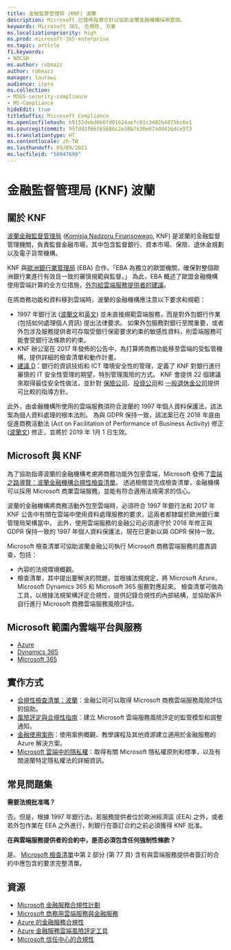 ```yaml
---
title: 金融監督管理局 (KNF) 波蘭
description: Microsoft 已發佈指導方針以協助波蘭金融機構採用雲端。
keywords: Microsoft 365, 合規性, 方案
ms.localizationpriority: high
ms.prod: microsoft-365-enterprise
ms.topic: article
f1.keywords:
- NOCSH
ms.author: robmazz
author: robmazz
manager: laurawi
audience: itpro
ms.collection:
- M365-security-compliance
- MS-Compliance
hideEdit: true
titleSuffix: Microsoft Compliance
ms.openlocfilehash: b9152debd0b6fd01624aefc61c3492b4075bc6e1
ms.sourcegitcommit: 997dd3f66f65686c2e38b7e30e67add426dce5f3
ms.translationtype: HT
ms.contentlocale: zh-TW
ms.lasthandoff: 09/09/2021
ms.locfileid: "58947690"
---
```

# <a name="financial-supervision-authority-knf-poland"></a>金融監督管理局 (KNF) 波蘭

## <a name="about-the-knf"></a>關於 KNF

[波蘭金融監督管理局](https://www.knf.gov.pl/en/) ([Komisja Nadzoru Finansowego](https://www.knf.gov.pl/), KNF) 是波蘭的金融監督管理機關，負責監督金融市場，其中包含監督銀行、資本市場、保險、退休金規劃以及電子貨幣機構。

KNF 與[歐洲銀行業管理局](https://eba.europa.eu/about-us) (EBA) 合作。「EBA 為獨立的歐盟機關，確保對整個歐洲銀行業進行有效且一致的審慎規範與監督。」 為此，EBA 概述了歐盟金融機構使用雲端計算的全方位措施，[外包給雲端服務提供者的建議](https://eba.europa.eu/documents/10180/2170121/Final+draft+Recommendations+on+Cloud+Outsourcing+%28EBA-Rec-2017-03%29.pdf/5fa5cdde-3219-4e95-946d-0c0d05494362)。

在將商務功能和資料移到雲端時，波蘭的金融機構應注意以下要求和規範：

- 1997 年銀行法 ([波蘭文](https://www.nbp.pl/akty_prawne/ustawa_o_nbp/ustawa_o_nbp.pdf)和[英文](https://www.nbp.pl/en/aktyprawne/thebankingact.pdf)) 並未直接規範雲端服務，而是對外包銀行作業 (包括如何處理個人資訊) 提出法律要求。 如果外包服務對銀行至關重要，或者外包涉及服務提供者可存取受銀行保密要求約束的敏感性資料，則雲端服務可能會受銀行法條款的約束。
- KNF 辦公室在 2017 年發佈的公告中，為打算將商務功能移至雲端的受監管機構，提供詳細的檢查清單和動作計畫。
- [建議 D](https://www.knf.gov.pl/knf/en/komponenty/img/Recommendation_D_44255.pdf)：銀行的資訊技術和 ICT 環境安全性的管理，定義了 KNF 對銀行進行審慎的 IT 安全性管理的期望，特別管理風險的方式。 KNF 會提供 22 個建議來取得最佳安全性做法，並針對 [保險公司](https://www.knf.gov.pl/knf/en/komponenty/img/knf_136041_KNF_IT_Guidelines_for_Insurance_41850.pdf)、[投資公司](https://www.knf.gov.pl/knf/en/komponenty/img/knf_158416_Wytyczne_IT_firmy_inwestycyjne_eng_47464.pdf)和 [一般退休金公司](https://www.knf.gov.pl/knf/en/komponenty/img/knf_136042_KNF_IT_Guidelines_for_Pensions_41851.pdf)提供可比較的指導方針。

此外，由金融機構所使用的雲端服務須符合波蘭的 1997 年個人資料保護法，該法案為個人資料處理的根本法則。 為與 GDPR 保持一致，該法案已在 2018 年底由促進商務活動法 (Act on Facilitation of Performance of Business Activity) 修正 ([波蘭文](https://orka.sejm.gov.pl/proc7.nsf/ustawy/2606_u.htm)) 修正，並將於 2019 年 1月 1 日生效。

## <a name="microsoft-and-the-knf"></a>Microsoft 與 KNF

為了協助指導波蘭的金融機構考慮將商務功能外包至雲端，Microsoft 發佈了[雲端之路導覽：波蘭金融機構合規性檢查清單](https://aka.ms/FinServ-Guide-Poland)。 透過檢閱並完成檢查清單，金融機構可以採用 Microsoft 商業雲端服務，並能有符合適用法規需求的信心。

波蘭的金融機構將商務活動外包至雲端時，必須符合 1997 年銀行法和 2017 年 KNF 公告中有關在雲端中使用資料處理服務的要求，這兩者都隸屬於歐洲銀行業管理局架構當中。 此外，使用雲端服務的金融公司必須遵守於 2018 年修正與 GDPR 保持一致的 1997 年個人資料保護法，現在已更新以與 GDPR 保持一致。

Microsoft 檢查清單可協助波蘭金融公司執行 Microsoft 商務雲端服務的盡責調查，包括：

- 內容的法規環境概觀。
- 檢查清單，其中提出要解決的問題，並根據法規規定，將 Microsoft Azure、Microsoft Dynamics 365 和 Microsoft 365 服務對應起來。 檢查清單可做為工具，以根據法規架構評定合規性，提供記錄合規性的內部結構，並協助客戶自行進行 Microsoft 商務雲端服務風險評估。

## <a name="microsoft-in-scope-cloud-platforms--services"></a>Microsoft 範圍內雲端平台與服務

- [Azure](https://aka.ms/AzureCompliance)
- [Dynamics 365](https://aka.ms/d365-compliance-list)
- [Microsoft 365](https://aka.ms/o365-compliance-framework)

## <a name="how-to-implement"></a>實作方式

- [合規性檢查清單：波蘭](https://aka.ms/FinServ-Guide-Poland)：金融公司可以取得 Microsoft 商務雲端服務風險評估的協助。
- [風險評定與合規性指南](https://aka.ms/RiskGovernanceGuide)：建立 Microsoft 雲端服務風險評定的監管模型和調整通知。
- [金融使用案例](/azure/industry/financial/)：使用案例概觀、教學課程及其他資源建立適用於金融服務的 Azure 解決方案。
- [Microsoft 雲端中的隱私權](https://aka.ms/MCSPrivacy)：取得有關 Microsoft 隱私權原則和標準，以及有關波蘭特定隱私權法的詳細資訊。

## <a name="frequently-asked-questions"></a>常見問題集

**需要法規批准嗎？**

否。但是，根據 1997 年銀行法，若服務提供者位於歐洲經濟區 (EEA) 之外，或者若外包作業在 EEA 之外進行，則銀行在簽訂合約之前必須獲得 KNF 批准。

**在與雲端服務提供者的合約中，是否必須包含任何強制性條款？**

是。 [Microsoft 檢查清單](https://aka.ms/FinServ-Guide-Poland)中第 2 部分 (第 77 頁) 含有與雲端服務提供者簽訂的合約中應包含的要求完整清單。

## <a name="resources"></a>資源

- [Microsoft 金融服務合規性計劃](https://aka.ms/FSCP-Print)
- [Microsoft 商務用雲端服務與金融服務](https://www.microsoft.com/trustcenter/cloudservices/financialservices)
- [Azure 的金融服務合規性](https://azure.microsoft.com/resources/videos/azurecon-2015-financial-services-compliance-in-azure/)
- [Azure 金融服務雲端風險評定工具](https://servicetrust.microsoft.com/ViewPage/FFIECBlueprint?command=Download&downloadType=Document&downloadId=079a1973-711a-428f-9312-9ddd290cff7b&docTab=c726d5c0-2d1e-11e8-a485-57140ec19669_PaaS)
- [Microsoft 信任中心的合規性](https://www.microsoft.com/trust-center/compliance/compliance-overview)
